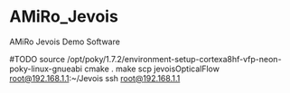 # AMiRo_Jevois
AMiRo Jevois Demo Software

#TODO
source /opt/poky/1.7.2/environment-setup-cortexa8hf-vfp-neon-poky-linux-gnueabi 
cmake .
make
scp jevoisOpticalFlow root@192.168.1.1:~/Jevois
ssh root@192.168.1.1
